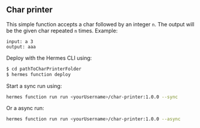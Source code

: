 ## Char printer

This simple function accepts a char followed by an integer `n`. The output will be the given char repeated `n` times. Example:


```
input: a 3
output: aaa
```

Deploy with the Hermes CLI using:

```bash
$ cd pathToCharPrinterFolder
$ hermes function deploy
```

Start a sync run using:

```bash
hermes function run run <yourUsername>/char-printer:1.0.0 --sync
```
Or a async run:
```bash
hermes function run run <yourUsername>/char-printer:1.0.0 --async
```

